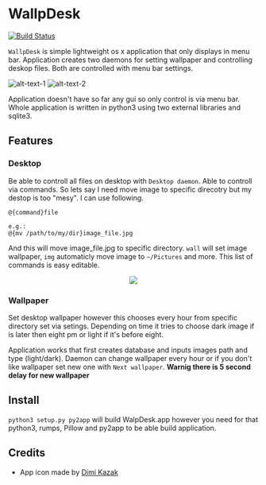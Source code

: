 # WallpDesk
[![Build Status](https://travis-ci.org/L3rchal/WallpDesk.svg?branch=master)](https://travis-ci.org/L3rchal/WallpDesk)

`WallpDesk` is simple lightweight os x application that only displays in menu bar. Application creates two daemons for setting wallpaper and controlling deskop files. Both are controlled with menu bar settings.

![alt-text-1](https://imgur.com/8YKlbk2.png "title-1") ![alt-text-2](https://imgur.com/FpY5tFB.png "title-2")

Application doesn't have so far any gui so only control is via menu bar. Whole application is written in python3 using two external libraries and sqlite3.

## Features

### Desktop
Be able to controll all files on desktop with `Desktop daemon`. Able to controll via commands. So lets say I need move image to specific direcotry but my destop is too "mesy". I can use following.
```
@{command}file

e.g.:
@{mv /path/to/my/dir}image_file.jpg
```
And this will move image_file.jpg to specific directory. `wall` will set image wallpaper, `img` automaticly move image to `~/Pictures` and more. This list of commands is easy editable.

<p align="center">
  <img src="https://thumbs.gfycat.com/LastingZigzagAlligator-size_restricted.gif">
</p>

### Wallpaper
Set desktop wallpaper however this chooses every hour from specific directory set via setings. Depending on time it tries to choose dark image if is later then eight pm or light if it's before eight.

Application works that first creates database and inputs images path and type (light/dark). Daemon can change wallpaper every hour or if you don't like wallpaper set new one with `Next wallpaper`. **Warnig there is 5 second delay for new wallpaper**

## Install

`python3 setup.py py2app` will build WalpDesk.app however you need for that python3, rumps, Pillow and py2app to be able build application. 


## Credits
- App icon made by [Dimi Kazak](https://www.flaticon.com/authors/dimi-kazak)

